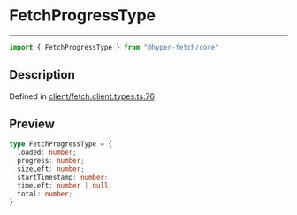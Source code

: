 

# FetchProgressType

<div class="api-docs__separator" data-reactroot="">

---

</div><div class="api-docs__import" data-reactroot="">

```ts
import { FetchProgressType } from "@hyper-fetch/core"
```

</div><div class="api-docs__section">

## Description

</div><div class="api-docs__description"><span class="api-docs__do-not-parse">



</span></div><p class="api-docs__definition">

Defined in [client/fetch.client.types.ts:76](https://github.com/BetterTyped/hyper-fetch/blob/7e232edb/packages/core/src/client/fetch.client.types.ts#L76)

</p><div class="api-docs__section">

## Preview

</div><div class="api-docs__preview type">

```ts
type FetchProgressType = {
  loaded: number; 
  progress: number; 
  sizeLeft: number; 
  startTimestamp: number; 
  timeLeft: number | null; 
  total: number; 
}
```

</div>